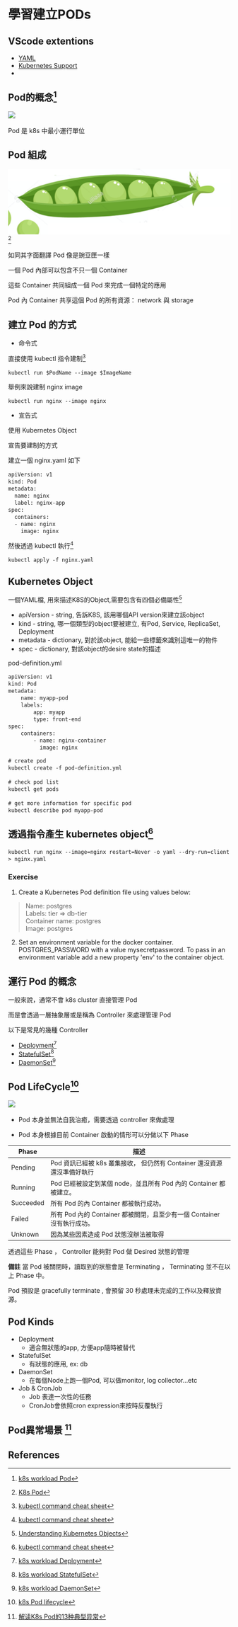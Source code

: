 # 學習建立PODs

## VScode extentions
- [YAML](https://marketplace.visualstudio.com/items?itemName=redhat.vscode-yaml)
- [Kubernetes Support](https://marketplace.visualstudio.com/items?itemName=ipedrazas.kubernetes-snippets)
- 
## Pod的概念[^2]

![](https://i.imgur.com/CUs7Se9.png)

Pod 是 k8s 中最小運行單位

## Pod 組成

![](https://raw.githubusercontent.com/QueenieCplusplus/K8s_Pod/master/Pod.png)[^6]

如同其字面翻譯 Pod 像是豌豆匣一樣

一個 Pod 內部可以包含不只一個 Container

這些 Container 共同組成一個 Pod 來完成一個特定的應用

Pod 內 Container 共享這個 Pod 的所有資源： network 與 storage

## 建立 Pod 的方式

* 命令式

直接使用 kubectl 指令建制[^8]

```shell=
kubectl run $PodName --image $ImageName
```

舉例來說建制 nginx image

```shell=
kubectl run nginx --image nginx
```

* 宣告式

使用 Kubernetes Object 

宣告要建制的方式

建立一個 nginx.yaml 如下

```yaml=
apiVersion: v1
kind: Pod
metadata:
  name: nginx
  label: nginx-app
spec:
  containers:
  - name: nginx
    image: nginx
```

然後透過 kubectl 執行[^8]

```shell=
kubectl apply -f nginx.yaml
```
## Kubernetes Object
一個YAML檔, 用來描述K8S的Object,需要包含有四個必備屬性[^1]
- apiVersion - string, 告訴K8S, 該用哪個API version來建立該object
- kind - string, 哪一個類型的object要被建立, 有Pod, Service, ReplicaSet, Deployment
- metadata - dictionary, 對於該object, 能給一些標籤來識別這唯一的物件
- spec - dictionary, 對該object的desire state的描述

pod-definition.yml
```yaml=
apiVersion: v1
kind: Pod
metadata:
    name: myapp-pod
    labels:
        app: myapp
        type: front-end
spec:
    containers:
        - name: nginx-container
          image: nginx
```
```bash=
# create pod
kubectl create -f pod-definition.yml

# check pod list
kubectl get pods

# get more information for specific pod
kubectl describe pod myapp-pod
```

## 透過指令產生 kubernetes object[^8]

```shell=
kubectl run nginx --image=nginx restart=Never -o yaml --dry-run=client > nginx.yaml
```
### Exercise
1. Create a Kubernetes Pod definition file using values below: 
>Name: postgres  
Labels: tier => db-tier  
Container name: postgres  
Image: postgres  

2.  Set an environment variable for the docker container. POSTGRES_PASSWORD with a value mysecretpassword.
To pass in an environment variable add a new property 'env' to the container object.

## 運行 Pod 的概念

一般來說，通常不會 k8s cluster 直接管理 Pod

而是會透過一層抽象層或是稱為 Controller 來處理管理 Pod 

以下是常見的幾種 Controller

* [Deployment](https://kubernetes.io/docs/concepts/workloads/controllers/deployment/)[^3]
* [StatefulSet](https://kubernetes.io/docs/concepts/workloads/controllers/statefulset/)[^4]
* [DaemonSet](https://kubernetes.io/docs/concepts/workloads/controllers/daemonset/)[^5]

## Pod LifeCycle[^7]

![](https://i.imgur.com/OZIuD8U.png)

* Pod 本身並無法自我治癒，需要透過 controller 來做處理

* Pod 本身根據目前 Container 啟動的情形可以分做以下 Phase


| Phase     | 描述                                                                    |
| --------- | ----------------------------------------------------------------------- |
| Pending   | Pod 資訊已經被 k8s 叢集接收， 但仍然有 Container 還沒資源還沒準備好執行 |
| Running   | Pod 已經被設定到某個 node，並且所有 Pod 內的 Container 都被建立。       |
| Succeeded | 所有 Pod 的內 Container 都被執行成功。                                  |
| Failed    | 所有 Pod 內的 Container 都被關閉，且至少有一個 Container 沒有執行成功。 |
| Unknown   | 因為某些因素造成 Pod 狀態沒辦法被取得                                   |

透過這些 Phase ， Controller 能夠對 Pod 做 Desired 狀態的管理

**備註** 當 Pod 被關閉時，讀取到的狀態會是 Terminating ， Terminating 並不在以上 Phase 中。

Pod 預設是 gracefully terminate , 會預留 30 秒處理未完成的工作以及釋放資源。

## Pod Kinds
- Deployment
  - 適合無狀態的app, 方便app隨時被替代
- StatefulSet
  - 有狀態的應用, ex: db
- DaemonSet
  - 在每個Node上跑一個Pod, 可以做monitor, log collector...etc
- Job & CronJob
  - Job 表達一次性的任務
  - CronJob會依照cron expression來按時反覆執行

## Pod異常場景 [^9]

## References
[^1]: [Understanding Kubernetes Objects](https://kubernetes.io/docs/concepts/overview/working-with-objects/kubernetes-objects/#required-fields) 

[^2]: [k8s workload Pod](https://kubernetes.io/docs/concepts/workloads/pods/)

[^3]: [k8s workload Deployment](https://kubernetes.io/docs/concepts/workloads/controllers/deployment/)

[^4]: [k8s workload StatefulSet](https://kubernetes.io/docs/concepts/workloads/controllers/statefulset/)

[^5]: [k8s workload DaemonSet](https://kubernetes.io/docs/concepts/workloads/controllers/daemonset/)

[^6]: [K8s Pod](https://raw.githubusercontent.com/QueenieCplusplus/K8s_Pod/master/Pod.png)

[^7]: [k8s Pod lifecycle](https://kubernetes.io/docs/concepts/workloads/pods/pod-lifecycle/)

[^8]: [kubectl command cheat sheet](https://kubernetes.io/docs/reference/kubectl/cheatsheet/)

[^9]: [解读K8s Pod的13种典型异常](https://zhuanlan.zhihu.com/p/583550457)
